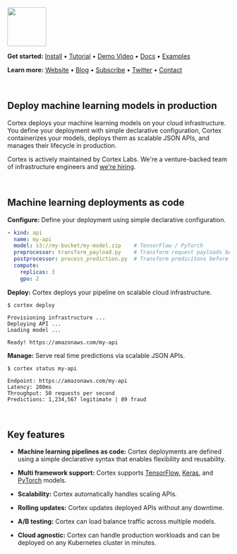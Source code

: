 <img src='https://s3-us-west-2.amazonaws.com/cortex-public/logo.png' height='88'>

<br>

**Get started:** [Install](https://docs.cortex.dev/install) • [Tutorial](https://docs.cortex.dev/tutorial) • [Demo Video](https://www.youtube.com/watch?v=tgMjCOD_ufo) • <!-- CORTEX_VERSION_MINOR_STABLE e.g. https://docs.cortex.dev/v/0.2/ -->[Docs](https://docs.cortex.dev) • <!-- CORTEX_VERSION_MINOR_STABLE -->[Examples](https://github.com/cortexlabs/cortex/tree/0.4/examples)

**Learn more:** [Website](https://cortex.dev) • [Blog](https://blog.cortex.dev) • [Subscribe](https://cortexlabs.us20.list-manage.com/subscribe?u=a1987373ab814f20961fd90b4&id=ae83491e1c) • [Twitter](https://twitter.com/cortex_deploy) • [Contact](mailto:hello@cortex.dev)

<br>

## Deploy machine learning models in production

Cortex deploys your machine learning models on your cloud infrastructure. You define your deployment with simple declarative configuration, Cortex containerizes your models, deploys them as scalable JSON APIs, and manages their lifecycle in production.

Cortex is actively maintained by Cortex Labs. We're a venture-backed team of infrastructure engineers and [we're hiring](https://angel.co/cortex-labs-inc/jobs).

<br>

## Machine learning deployments as code

**Configure:** Define your deployment using simple declarative configuration.

```yaml
- kind: api
  name: my-api
  model: s3://my-bucket/my-model.zip    # TensorFlow / PyTorch
  preprocessor: transform_payload.py    # Transform request payloads before inference
  postprocessor: process_prediction.py  # Transform predicitons before responding to the client
  compute:
    replicas: 3
    gpu: 2
```

**Deploy:** Cortex deploys your pipeline on scalable cloud infrastructure.

```
$ cortex deploy

Provisioning infrastructure ...
Deploying API ...
Loading model ...

Ready! https://amazonaws.com/my-api
```

**Manage:** Serve real time predictions via scalable JSON APIs.

```
$ cortex status my-api

Endpoint: https://amazonaws.com/my-api
Latency: 200ms
Throughput: 50 requests per second
Predictions: 1,234,567 legitimate | 89 fraud
```

<br>

## Key features

- **Machine learning pipelines as code:** Cortex deployments are defined using a simple declarative syntax that enables flexibility and reusability.

- **Multi framework support:** Cortex supports [TensorFlow](https://www.tensorflow.org), [Keras](https://keras.io), and [PyTorch](https://pytorch.org) models.

- **Scalability:** Cortex automatically handles scaling APIs.

- **Rolling updates:** Cortex updates deployed APIs without any downtime.

- **A/B testing:** Cortex can load balance traffic across multiple models.

- **Cloud agnostic:** Cortex can handle production workloads and can be deployed on any Kubernetes cluster in minutes.
